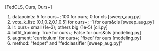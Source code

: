 [FedCLS, Ours, Ours+]
1. datapoints: 5 for ours+; 100 for ours; 0 for cls [sweep_aug.py]
2. vote_k_list: [0.1,0.2,0.1,0.5] for ours+; -1 for ours&cls [sweep_aug.py]
3. lr: ours+ small (1e-3); others big (1e-5) [cli.py]
4. bitfit_training: True for ours+; False for ours&cls [modeling.py]
5. augment:  'curriculum' for ours+; 'fixed' for ours [modeling.py]
6. method: "fedpet" and "fedclassifier [sweep_aug.py]"